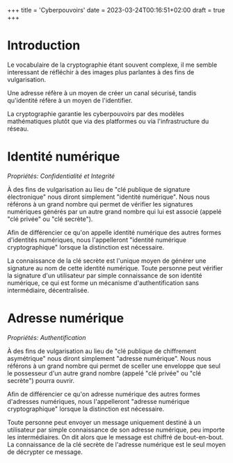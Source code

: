 +++
title = 'Cyberpouvoirs'
date = 2023-03-24T00:16:51+02:00
draft = true
+++

# Introduction

Le vocabulaire de la cryptographie étant souvent complexe, il me semble interessant de réfléchir à des images plus parlantes à des fins de vulgarisation.

Une adresse réfère à un moyen de créer un canal sécurisé, tandis qu'identité réfère à un moyen de l'identifier.

La cryptographie garantie les cyberpouvoirs par des modèles mathématiques plutôt que via des platformes ou via l'infrastructure du réseau.

# Identité numérique

*Propriétés: Confidentialité et Integrité*

À des fins de vulgarisation au lieu de "clé publique de signature électronique" nous diront simplement "identité numérique".
Nous nous référons à un grand nombre qui permet de vérifier les signatures numériques générés par un autre grand nombre qui lui est associé (appelé "clé privée" ou "clé secrète").

Afin de différencier ce qu'on appelle identité numérique des autres formes d'identités numériques, nous l'appelleront "identité numérique cryptographique" lorsque la distinction est nécessaire.

La connaissance de la clé secrète est l'unique moyen de générer une signature au nom de cette identité numérique.
Toute personne peut vérifier la signature d'un utilisateur par simple connaissance de son identité numérique, ce qui est forme un mécanisme d'authentification sans intermédiaire, décentralisée.


# Adresse numérique

*Propriétés: Authentification*

À des fins de vulgarisation au lieu de "clé publique de chiffrement asymétrique" nous diront simplement "adresse numérique".
Nous nous référons à un grand nombre qui permet de sceller une enveloppe que seul le possesseur d'un autre grand nombre (appelé "clé privée" ou "clé secrète") pourra ouvrir.

Afin de différencier ce qu'on adresse numérique des autres formes d'adresses numériques, nous l'appelleront "adresse numérique cryptographique" lorsque la distinction est nécessaire.

Toute personne peut envoyer un message uniquement destiné à un utilisateur par simple connaissance de son adresse numérique, peu importe les intermédiaires. On dit alors que le message est chiffré de bout-en-bout.
La connaissance de la clé secrète de l'adresse numérique est le seul moyen de décrypter ce message.
